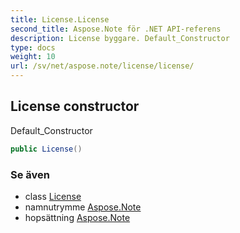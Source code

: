 ```yaml
---
title: License.License
second_title: Aspose.Note för .NET API-referens
description: License byggare. Default_Constructor
type: docs
weight: 10
url: /sv/net/aspose.note/license/license/
---
```

## License constructor

Default_Constructor

```csharp
public License()
```

### Se även

* class [License](../)
* namnutrymme [Aspose.Note](../../license/)
* hopsättning [Aspose.Note](../../../)


